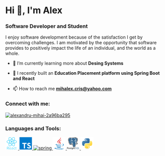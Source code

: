 <h1 align="">Hi 👋, I'm Alex</h1>
<h3 align="">Software Developer and Student</h3>

 I enjoy software development because of the satisfaction I get by overcoming challenges. I am motivated by the opportunity that software provides to positively impact the life of an individual, and the world as a whole.

- 🔭 I’m currently learning more about **Desing Systems**

- 🌱 I recently built an **Education Placement platform using Spring Boot and React**

- 📫 How to reach me **mihalex.cris@yahoo.com**

<h3 align="left">Connect with me:</h3>
<p align="left">
<a href="https://linkedin.com/in/alexandru-mihai-2a96ba295" target="blank"><img align="center" src="https://raw.githubusercontent.com/rahuldkjain/github-profile-readme-generator/master/src/images/icons/Social/linked-in-alt.svg" alt="alexandru-mihai-2a96ba295" height="30" width="40" /></a>

<h3 align="left">Languages and Tools:</h3>
<p align="left"> </a> <a href="https://reactjs.org/" target="_blank" rel="noreferrer"> <img src="https://raw.githubusercontent.com/devicons/devicon/master/icons/react/react-original-wordmark.svg" alt="react" width="40" height="40"/> </a>  </a> <a href="https://www.typescriptlang.org/" target="_blank" rel="noreferrer"> <img src="https://raw.githubusercontent.com/devicons/devicon/master/icons/typescript/typescript-original.svg" alt="typescript" width="40" height="40"/> </a> <a href="https://spring.io/" target="_blank" rel="noreferrer"> <img src="https://www.vectorlogo.zone/logos/springio/springio-icon.svg" alt="spring" width="40" height="40"/> <a href="https://www.java.com" target="_blank" rel="noreferrer"> <img src="https://raw.githubusercontent.com/devicons/devicon/master/icons/java/java-original.svg" alt="java" width="40" height="40"/> </a> </a> <a href="https://www.postgresql.org" target="_blank" rel="noreferrer"> <img src="https://raw.githubusercontent.com/devicons/devicon/master/icons/postgresql/postgresql-original-wordmark.svg" alt="postgresql" width="40" height="40"/> </a> <a href="https://www.python.org" target="_blank" rel="noreferrer"> <img src="https://raw.githubusercontent.com/devicons/devicon/master/icons/python/python-original.svg" alt="python" width="40" height="40"/> </a> </p>
